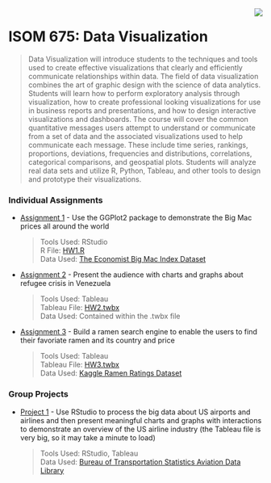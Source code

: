 <img src="https://github.com/jzhu808/images/blob/master/JZ.JPG" align="right" />

# ISOM 675: Data Visualization
> Data Visualization will introduce students to the techniques and tools used to create effective visualizations that clearly and efficiently communicate relationships within data. The field of data visualization combines the art of graphic design with the science of data analytics. Students will learn how to perform exploratory analysis through visualization, how to create professional looking visualizations for use in business reports and presentations, and how to design interactive visualizations and dashboards. The course will cover the common quantitative messages users attempt to understand or communicate from a set of data and the associated visualizations used to help communicate each message. These include time series, rankings, proportions, deviations, frequencies and distributions, correlations, categorical comparisons, and geospatial plots. Students will analyze real data sets and utilize R, Python, Tableau, and other tools to design and prototype their visualizations.


### Individual Assignments
- [Assignment 1](https://github.com/jzhu808/ISOM-675-Data-Visualization/blob/master/HW1.pdf) - Use the GGPlot2 package to demonstrate the Big Mac prices all around the world
  > Tools Used: RStudio  
  R File: [HW1.R](https://github.com/jzhu808/ISOM-675-Data-Visualization/blob/master/HW1.R)  
  Data Used: [The Economist Big Mac Index Dataset](https://www.economist.com/news/2020/01/15/the-big-mac-index)
  
- [Assignment 2](https://github.com/jzhu808/ISOM-675-Data-Visualization/blob/master/HW2.pdf) - Present the audience with charts and graphs about refugee crisis in Venezuela
  > Tools Used: Tableau   
  Tableau File: [HW2.twbx](https://github.com/jzhu808/ISOM-675-Data-Visualization/blob/master/HW2.twbx)  
  Data Used: Contained within the .twbx file
  
- [Assignment 3](https://github.com/jzhu808/ISOM-675-Data-Visualization/blob/master/HW3.pdf) - Build a ramen search engine to enable the users to find their favoriate ramen and its country and price
  > Tools Used: Tableau  
  Tableau File: [HW3.twbx](https://github.com/jzhu808/ISOM-675-Data-Visualization/blob/master/HW3.twbx)   
  Data Used: [Kaggle Ramen Ratings Dataset](https://www.kaggle.com/residentmario/ramen-ratings)


### Group Projects
- [Project 1](https://public.tableau.com/profile/jie.zhu4883#!/vizhome/ADeepDiveU_S_AirlineIndustry/Index_Page) - Use RStudio to process the big data about US airports and airlines and then present meaningful charts and graphs with interactions to demonstrate an overview of the US airline industry (the Tableau file is very big, so it may take a minute to load)
  > Tools Used: RStudio, Tableau  
  Data Used: [Bureau of Transportation Statistics Aviation Data Library](https://www.transtats.bts.gov/databases.asp?Mode_ID=1&Mode_Desc=Aviation&Subject_ID2=0)  
